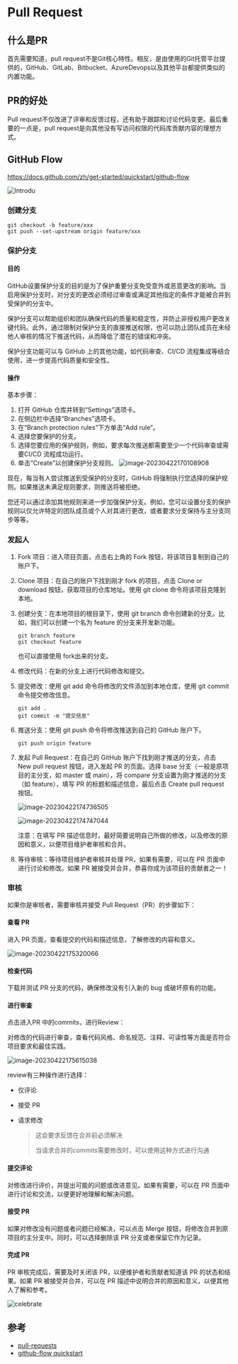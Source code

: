# Pull Request

## 什么是PR

首先需要知道，pull request不是Git核心特性。相反，是由使用的Git托管平台提供的，GitHub、GitLab、Bitbucket、AzureDevops以及其他平台都提供类似的内置功能。

## PR的好处

Pull request不仅改进了评审和反馈过程，还有助于跟踪和讨论代码变更。最后重要的一点是，pull request是向其他没有写访问权限的代码库贡献内容的理想方式。

## GitHub Flow

https://docs.github.com/zh/get-started/quickstart/github-flow

![Introdu](https://muyids.oss-cn-beijing.aliyuncs.com/img/GitHub-Flow.png)

### 创建分支

```shell
git checkout -b feature/xxx
git push --set-upstream origin feature/xxx
```
### 保护分支

#### 目的

GitHub设置保护分支的目的是为了保护重要分支免受意外或恶意更改的影响。当启用保护分支时，对分支的更改必须经过审查或满足其他指定的条件才能被合并到受保护的分支中。

保护分支可以帮助组织和团队确保代码的质量和稳定性，并防止非授权用户更改关键代码。此外，通过限制对保护分支的直接推送权限，也可以防止团队成员在未经他人审核的情况下推送代码，从而降低了潜在的错误和冲突。

保护分支功能可以与 GitHub 上的其他功能，如代码审查、CI/CD 流程集成等结合使用，进一步提高代码质量和安全性。

#### 操作

基本步骤：

1. 打开 GitHub 仓库并转到“Settings”选项卡。
2. 在侧边栏中选择“Branches”选项卡。
3. 在“Branch protection rules”下方单击“Add rule”。
4. 选择您要保护的分支。
5. 选择您要应用的保护规则，例如，要求每次推送都需要至少一个代码审查或需要CI/CD 流程成功运行。
6. 单击“Create”以创建保护分支规则。
![image-20230422170108908](https://muyids.oss-cn-beijing.aliyuncs.com/img/image-20230422170108908.png)

现在，每当有人尝试推送到受保护的分支时，GitHub 将强制执行您选择的保护规则。如果推送未满足规则要求，则推送将被拒绝。

您还可以通过添加其他规则来进一步加强保护分支。例如，您可以设置分支的保护规则以仅允许特定的团队成员或个人对其进行更改，或者要求分支保持与主分支同步等等。

### 发起人

1. Fork 项目：进入项目页面，点击右上角的 Fork 按钮，将该项目复制到自己的账户下。

2. Clone 项目：在自己的账户下找到刚才 fork 的项目，点击 Clone or download 按钮，获取项目的仓库地址。使用 git clone 命令将该项目克隆到本地。

3. 创建分支：在本地项目的根目录下，使用 git branch 命令创建新的分支。比如，我们可以创建一个名为 feature 的分支来开发新功能。

   ```shell
   git branch feature
   git checkout feature
   ```
   也可以直接使用 fork出来的分支。

4. 修改代码：在新的分支上进行代码修改和提交。

   

5. 提交修改：使用 git add 命令将修改的文件添加到本地仓库，使用 git commit 命令提交修改信息。

   ```shell
   git add .
   git commit -m "提交信息"
   ```
6. 推送分支：使用 git push 命令将修改推送到自己的 GitHub 账户下。

   ```
   git push origin feature
   ```

7. 发起 Pull Request：在自己的 GitHub 账户下找到刚才推送的分支，点击 New pull request 按钮，进入发起 PR 的页面。选择 base 分支（一般是原项目的主分支，如 master 或 main），将 compare 分支设置为刚才推送的分支（如 feature），填写 PR 的标题和描述信息，最后点击 Create pull request 按钮。

   

   ![image-20230422174736505](https://muyids.oss-cn-beijing.aliyuncs.com/img/image-20230422174736505.png)

   

   ![image-20230422174747044](https://muyids.oss-cn-beijing.aliyuncs.com/img/image-20230422174747044.png)

   

   注意：在填写 PR 描述信息时，最好简要说明自己所做的修改，以及修改的原因和意义，以便项目维护者审核和合并。

8. 等待审核：等待项目维护者审核并处理 PR，如果有需要，可以在 PR 页面中进行讨论和修改。如果 PR 被接受并合并，恭喜你成为该项目的贡献者之一！

### 审核

如果你是审核者，需要审核并接受 Pull Request（PR）的步骤如下：

#### 查看 PR

进入 PR 页面，查看提交的代码和描述信息，了解修改的内容和意义。

![image-20230422175320066](https://muyids.oss-cn-beijing.aliyuncs.com/img/image-20230422175320066.png)

#### 检查代码

下载并测试 PR 分支的代码，确保修改没有引入新的 bug 或破坏原有的功能。

#### 进行审查

点击进入PR 中的commits，进行Review：

对修改的代码进行审查，查看代码风格、命名规范、注释、可读性等方面是否符合项目要求和最佳实践。

![image-20230422175615038](https://muyids.oss-cn-beijing.aliyuncs.com/img/image-20230422175615038.png)

review有三种操作进行选择：

- 仅评论

- 接受 PR 

- 请求修改

  > 这会要求反馈在合并前必须解决
  >
  > 当请求合并的commits需要修改时，可以使用这种方式进行沟通

#### 提交评论

对修改进行评价，并提出可能的问题或改进意见。如果有需要，可以在 PR 页面中进行讨论和交流，以便更好地理解和解决问题。

#### 接受 PR

如果对修改没有问题或者问题已经解决，可以点击 Merge 按钮，将修改合并到原项目的主分支中。同时，可以选择删除该 PR 分支或者保留它作为记录。

#### 完成 PR

PR 审核完成后，需要及时关闭该 PR，以便维护者和贡献者知道该 PR 的状态和结果。如果 PR 被接受并合并，可以在 PR 描述中说明合并的原因和意义，以便其他人了解和参考。

![celebrate](https://muyids.oss-cn-beijing.aliyuncs.com/img/68747470733a2f2f6f63746f6465782e6769746875622e636f6d2f696d616765732f636f6c6c61626f636174732e6a7067.jpeg)

## 参考

- [pull-requests](https://docs.github.com/zh/pull-requests/)
- [github-flow quickstart ](https://docs.github.com/zh/get-started/quickstart/github-flow)
